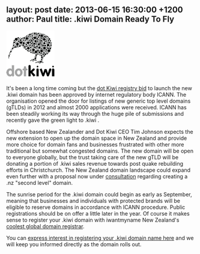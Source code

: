 layout: post
date: 2013-06-15 16:30:00 +1200
author: Paul
title: .kiwi Domain Ready To Fly
----

![logo_dotkiwi2.png](/media/2013-06-15-logo_dotkiwi2.png)

It's been a long time coming but the [dot Kiwi registry bid](https://iwantmyname.com/blog/2012/01/dot-kiwi-domain-takes-flight.html) to launch the new .kiwi domain has been approved by internet regulatory body ICANN. The organisation opened the door for listings of new generic top level domains (gTLDs) in 2012 and almost 2000 applications were received. ICANN has been steadily working its way through the huge pile of submissions and recently gave the green light to .kiwi . 

Offshore based New Zealander and Dot Kiwi CEO Tim Johnson expects the new extension to open up the domain space in New Zealand and provide more choice for domain fans and businesses frustrated with other more traditional but somewhat congested domains. The new domain will be open to everyone globally, but the trust taking care of the new gTLD will be donating a portion of .kiwi sales revenue towards post quake rebuilding efforts in Christchurch. The New Zealand domain landscape could expand even further with a proposal now under [consultation](http://www.domainpulse.com/2013/06/13/nz-second-level-registrations/) regarding creating a .nz "second level" domain.

The sunrise period for the .kiwi domain could begin as early as September, meaning that businesses and individuals with protected brands will be eligible to reserve domains in accordance with ICANN procedure. Public registrations should be on offer a little later in the year. Of course it makes sense to register your .kiwi domain with iwantmyname New Zealand's [coolest global domain registrar](https://iwantmyname.co.nz/). 

You can [express interest in registering your .kiwi domain name here](https://iwantmyname.co.nz/dotkiwi) and we will keep you informed directly as the domain rolls out.
